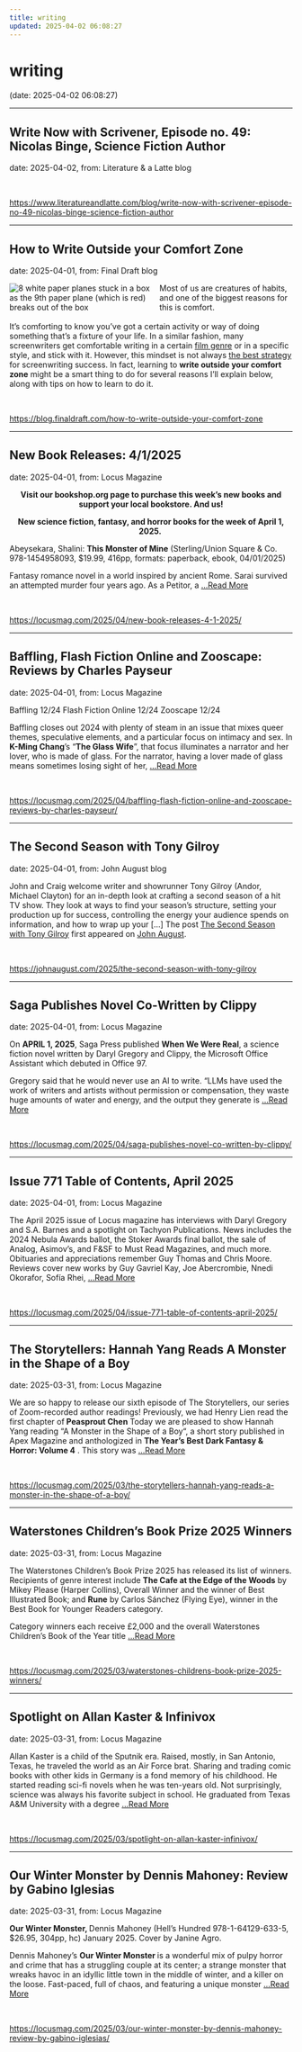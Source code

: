 ```yaml
---
title: writing
updated: 2025-04-02 06:08:27
---
```


# writing

(date: 2025-04-02 06:08:27)

---

## Write Now with Scrivener, Episode no. 49: Nicolas Binge, Science Fiction Author

date: 2025-04-02, from: Literature & a Latte blog

 

<br> 

<https://www.literatureandlatte.com/blog/write-now-with-scrivener-episode-no-49-nicolas-binge-science-fiction-author>

---

## How to Write Outside your Comfort Zone

date: 2025-04-01, from: Final Draft blog

<div class="hs-featured-image-wrapper"> 
 <a href="https://blog.finaldraft.com/how-to-write-outside-your-comfort-zone" title="" class="hs-featured-image-link"> <img src="https://blog.finaldraft.com/hubfs/8%20white%20paperplanes%20stuck%20in%20a%20box%20as%20the%209th%20paperplane%20%28which%20is%20red%29%20breaks%20out%20of%20the%20box.png" alt="8 white paper planes stuck in a box as the 9th paper plane (which is red) breaks out of the box" class="hs-featured-image" style="width:auto !important; max-width:50%; float:left; margin:0 15px 15px 0;"> </a> 
</div> 
<p>Most of us are creatures of habits, and one of the biggest reasons for this is comfort.&nbsp;<br><br>It’s comforting to know you’ve got a certain activity or way of doing something that’s a fixture of your life. In a similar fashion, many screenwriters get comfortable writing in a certain <a href="https://blog.finaldraft.com/what-genre-is-my-screenplay">film genre</a> or in a specific style, and stick with it. However, this mindset is not always <a href="https://blog.finaldraft.com/5-tips-for-a-winning-screenwriting-strategy">the best strategy</a> for screenwriting success. In fact, learning to <span style="font-weight: bold;">write outside your comfort zone</span> might be a smart thing to do for several reasons I’ll explain below, along with tips on how to learn to do it.</p> 

<br> 

<https://blog.finaldraft.com/how-to-write-outside-your-comfort-zone>

---

## New Book Releases: 4/1/2025

date: 2025-04-01, from: Locus Magazine

<p></p>
<p style="text-align: center;"><strong>Visit our bookshop.org page to purchase this week&#8217;s new books and support your local bookstore. And us!</strong></p>

<p style="text-align: center;"><strong>New science fiction, fantasy, and horror books for the week of April 1, 2025. </strong></p>
<p>Abeysekara, Shalini: <b>This Monster of Mine</b> (Sterling/Union Square &#38; Co. 978-1454958093, $19.99, 416pp, formats: paperback, ebook, 04/01/2025)</p>
<p>Fantasy romance novel in a world inspired by ancient Rome. Sarai survived an attempted murder four years ago. As a Petitor, a  <a href="https://locusmag.com/2025/04/new-book-releases-4-1-2025/" class="read-more">...Read More </a></p> 

<br> 

<https://locusmag.com/2025/04/new-book-releases-4-1-2025/>

---

## Baffling, Flash Fiction Online and Zooscape: Reviews by Charles Payseur

date: 2025-04-01, from: Locus Magazine

<p>Baffling 12/24
Flash Fiction Online 12/24
Zooscape 12/24</p>
<p>Baffling closes out 2024 with plenty of steam in an issue that mixes queer themes, speculative elements, and a particular focus on intimacy and sex. In <strong>K-Ming Chang</strong>’s “<strong>The Glass Wife</strong>”, that focus illuminates a narrator and her lover, who is made of glass. For the narrator, having a lover made of glass means sometimes losing sight of her,  <a href="https://locusmag.com/2025/04/baffling-flash-fiction-online-and-zooscape-reviews-by-charles-payseur/" class="read-more">...Read More </a></p> 

<br> 

<https://locusmag.com/2025/04/baffling-flash-fiction-online-and-zooscape-reviews-by-charles-payseur/>

---

## The Second Season with Tony Gilroy

date: 2025-04-01, from: John August blog

John and Craig welcome writer and showrunner Tony Gilroy (Andor, Michael Clayton) for an in-depth look at crafting a second season of a hit TV show. They look at ways to find your season’s structure, setting your production up for success, controlling the energy your audience spends on information, and how to wrap up your [&#8230;]
The post <a href="https://johnaugust.com/2025/the-second-season-with-tony-gilroy">The Second Season with Tony Gilroy</a> first appeared on <a href="https://johnaugust.com">John August</a>. 

<br> 

<https://johnaugust.com/2025/the-second-season-with-tony-gilroy>

---

## Saga Publishes Novel Co-Written by Clippy

date: 2025-04-01, from: Locus Magazine

<p></p>
<p>On <strong>APRIL 1, 2025</strong>, Saga Press published <strong>When We Were Real</strong>, a science fiction novel written by Daryl Gregory and Clippy, the Microsoft Office Assistant which debuted in Office 97.</p>
<p>Gregory said that he would never use an AI to write. “LLMs have used the work of writers and artists without permission or compensation, they waste huge amounts of water and energy, and the output they generate is  <a href="https://locusmag.com/2025/04/saga-publishes-novel-co-written-by-clippy/" class="read-more">...Read More </a></p> 

<br> 

<https://locusmag.com/2025/04/saga-publishes-novel-co-written-by-clippy/>

---

## Issue 771 Table of Contents, April 2025

date: 2025-04-01, from: Locus Magazine

<p>The April 2025 issue of Locus magazine has interviews with Daryl Gregory and S.A. Barnes and a spotlight on Tachyon Publications. News includes the 2024 Nebula Awards ballot, the Stoker Awards final ballot, the sale of Analog, Asimov’s, and F&#38;SF to Must Read Magazines, and much more. Obituaries and appreciations remember Guy Thomas and Chris Moore. Reviews cover new works by Guy Gavriel Kay, Joe Abercrombie, Nnedi Okorafor, Sofía Rhei,  <a href="https://locusmag.com/2025/04/issue-771-table-of-contents-april-2025/" class="read-more">...Read More </a></p> 

<br> 

<https://locusmag.com/2025/04/issue-771-table-of-contents-april-2025/>

---

## The Storytellers: Hannah Yang Reads A Monster in the Shape of a Boy

date: 2025-03-31, from: Locus Magazine

<p>We are so happy to release our sixth episode of The Storytellers, our series of Zoom-recorded author readings! Previously, we had Henry Lien read the first chapter of<strong> Peasprout Chen</strong> Today we are pleased to show Hannah Yang reading &#8220;A Monster in the Shape of a Boy&#8220;, a short story published in Apex Magazine and anthologized in <strong>The Year&#8217;s Best Dark Fantasy &#38; Horror: Volume 4</strong> . This story was  <a href="https://locusmag.com/2025/03/the-storytellers-hannah-yang-reads-a-monster-in-the-shape-of-a-boy/" class="read-more">...Read More </a></p> 

<br> 

<https://locusmag.com/2025/03/the-storytellers-hannah-yang-reads-a-monster-in-the-shape-of-a-boy/>

---

## Waterstones Children’s Book Prize 2025 Winners

date: 2025-03-31, from: Locus Magazine

<p></p>
<p>The Waterstones Children&#8217;s Book Prize 2025 has released its list of winners. Recipients of genre interest include <strong>The Cafe at the Edge of the Woods</strong> by Mikey Please (Harper Collins), Overall Winner and the winner of Best Illustrated Book; and <strong>Rune</strong> by Carlos Sánchez (Flying Eye), winner in the Best Book for Younger Readers category.</p>
<p>Category winners each receive £2,000 and the overall Waterstones Children’s Book of the Year title  <a href="https://locusmag.com/2025/03/waterstones-childrens-book-prize-2025-winners/" class="read-more">...Read More </a></p> 

<br> 

<https://locusmag.com/2025/03/waterstones-childrens-book-prize-2025-winners/>

---

## Spotlight on Allan Kaster & Infinivox

date: 2025-03-31, from: Locus Magazine

<p></p>
<p> Allan Kaster is a child of the Sputnik era. Raised, mostly, in San Antonio, Texas, he traveled the world as an Air Force brat. Sharing and trading comic books with other kids in Germany is a fond memory of his childhood. He started reading sci-fi novels when he was ten-years old. Not surprisingly, science was always his favorite subject in school. He graduated from Texas A&#38;M University with a degree  <a href="https://locusmag.com/2025/03/spotlight-on-allan-kaster-infinivox/" class="read-more">...Read More </a></p> 

<br> 

<https://locusmag.com/2025/03/spotlight-on-allan-kaster-infinivox/>

---

## Our Winter Monster by Dennis Mahoney: Review by Gabino Iglesias

date: 2025-03-31, from: Locus Magazine

<p><strong>Our Winter Monster, </strong>Dennis Mahoney (Hell’s Hundred 978-1-64129-633-5, $26.95, 304pp, hc) January 2025. Cover by Janine Agro.</p>
<p>Dennis Mahoney’s <strong>Our Winter Monster </strong>is a wonderful mix of pulpy horror and crime that has a struggling couple at its center; a strange monster that wreaks havoc in an idyllic little town in the middle of winter, and a killer on the loose. Fast-paced, full of chaos, and featuring a unique monster  <a href="https://locusmag.com/2025/03/our-winter-monster-by-dennis-mahoney-review-by-gabino-iglesias/" class="read-more">...Read More </a></p> 

<br> 

<https://locusmag.com/2025/03/our-winter-monster-by-dennis-mahoney-review-by-gabino-iglesias/>

